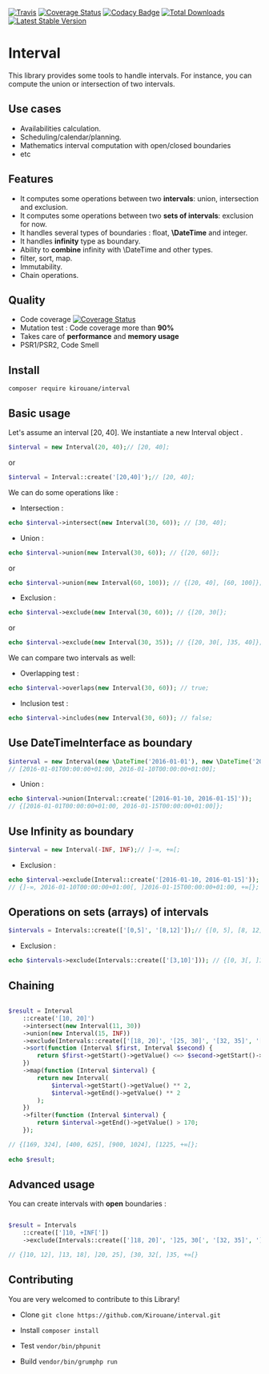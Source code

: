 [![Travis](https://img.shields.io/travis/Kirouane/interval/master.svg)](http://travis-ci.org/Kirouane/interval)
[![Coverage Status](https://coveralls.io/repos/github/Kirouane/interval/badge.svg)](https://coveralls.io/github/Kirouane/interval?branch=develop)
[![Codacy Badge](https://api.codacy.com/project/badge/Grade/783c18637e574894bc6a37e1c5c75e93)](https://www.codacy.com/app/Kirouane/interval?utm_source=github.com&amp;utm_medium=referral&amp;utm_content=Kirouane/interval&amp;utm_campaign=Badge_Grade)
[![Total Downloads](https://poser.pugx.org/kirouane/interval/downloads)](https://packagist.org/packages/kirouane/interval)
[![Latest Stable Version](https://poser.pugx.org/kirouane/interval/v/stable)](https://packagist.org/packages/kirouane/interval)

Interval
======

This library provides some tools to handle intervals. For instance, you can compute the union or intersection of two intervals.

Use cases
------
* Availabilities calculation.
* Scheduling/calendar/planning.
* Mathematics interval computation with open/closed boundaries
* etc

Features
------

* It computes some operations between two **intervals**: union, intersection and exclusion.
* It computes some operations between two **sets of intervals**: exclusion for now.
* It handles several types of boundaries : float, **\DateTime** and integer. 
* It handles **infinity** type as boundary.
* Ability to **combine** infinity with \DateTime and other types.
* filter, sort, map.
* Immutability.
* Chain operations.

Quality
-------

* Code coverage [![Coverage Status](https://coveralls.io/repos/github/Kirouane/interval/badge.svg)](https://coveralls.io/github/Kirouane/interval?branch=develop)
* Mutation test : Code coverage more than **90%**
* Takes care of **performance** and **memory usage**
* PSR1/PSR2, Code Smell


Install
------

`composer require kirouane/interval`



Basic usage
---------

Let's assume an interval [20, 40].
We instantiate a new Interval object .

```php
$interval = new Interval(20, 40);// [20, 40];
```

or

```php
$interval = Interval::create('[20,40]');// [20, 40];
```


We can do some operations like : 
* Intersection : 

```php
echo $interval->intersect(new Interval(30, 60)); // [30, 40];
```

* Union : 

```php
echo $interval->union(new Interval(30, 60)); // {[20, 60]};
```

or

```php
echo $interval->union(new Interval(60, 100)); // {[20, 40], [60, 100]};
```

* Exclusion : 

```php
echo $interval->exclude(new Interval(30, 60)); // {[20, 30[};
```

or

```php
echo $interval->exclude(new Interval(30, 35)); // {[20, 30[, ]35, 40]};
```

We can compare two intervals as well: 
* Overlapping test : 

```php
echo $interval->overlaps(new Interval(30, 60)); // true;
```

* Inclusion test : 

```php
echo $interval->includes(new Interval(30, 60)); // false;
```
Use DateTimeInterface as boundary
---------

```php
$interval = new Interval(new \DateTime('2016-01-01'), new \DateTime('2016-01-10'));
// [2016-01-01T00:00:00+01:00, 2016-01-10T00:00:00+01:00];
```

* Union : 

```php
echo $interval->union(Interval::create('[2016-01-10, 2016-01-15]')); 
// {[2016-01-01T00:00:00+01:00, 2016-01-15T00:00:00+01:00]};
```

Use Infinity as boundary
---------

```php
$interval = new Interval(-INF, INF);// ]-∞, +∞[;
```

* Exclusion : 

```php
echo $interval->exclude(Interval::create('[2016-01-10, 2016-01-15]')); 
// {]-∞, 2016-01-10T00:00:00+01:00[, ]2016-01-15T00:00:00+01:00, +∞[};
```

Operations on sets (arrays) of intervals
---------

```php
$intervals = Intervals::create(['[0,5]', '[8,12]']);// {[0, 5], [8, 12]};
```

* Exclusion : 

```php
echo $intervals->exclude(Intervals::create(['[3,10]'])); // {[0, 3[, ]10, 12]};
```

Chaining
---------

```php

$result = Interval
    ::create('[10, 20]')
    ->intersect(new Interval(11, 30))
    ->union(new Interval(15, INF))
    ->exclude(Intervals::create(['[18, 20]', '[25, 30]', '[32, 35]', '[12, 13]']))
    ->sort(function (Interval $first, Interval $second) {
        return $first->getStart()->getValue() <=> $second->getStart()->getValue();
    })
    ->map(function (Interval $interval) {
        return new Interval(
            $interval->getStart()->getValue() ** 2,
            $interval->getEnd()->getValue() ** 2
        );
    })
    ->filter(function (Interval $interval) {
        return $interval->getEnd()->getValue() > 170;
    }); 

// {[169, 324], [400, 625], [900, 1024], [1225, +∞[};
    
echo $result;    
```

Advanced usage
---------

You can create intervals with **open** boundaries : 

```php

$result = Intervals
    ::create([']10, +INF['])
    ->exclude(Intervals::create([']18, 20]', ']25, 30[', '[32, 35]', ']12, 13]']));

// {]10, 12], ]13, 18], ]20, 25], [30, 32[, ]35, +∞[}


```



Contributing
----------------------

You are very welcomed to contribute to this Library!

* Clone
`git clone https://github.com/Kirouane/interval.git`

* Install
`composer install`

* Test
`vendor/bin/phpunit`   

* Build
`vendor/bin/grumphp run`

